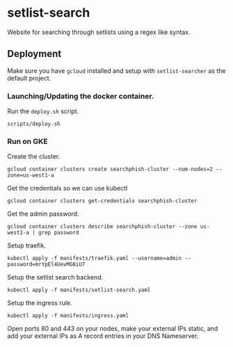 # setlist-search
Website for searching through setlists using a regex like syntax.

## Deployment

Make sure you have `gcloud` installed and setup with `setlist-searcher` as the
default project.

### Launching/Updating the docker container.

Run the `deploy.sh` script.

`scripts/deploy.sh`

### Run on GKE

Create the cluster.

`gcloud container clusters create searchphish-cluster --num-nodes=2 --zone=us-west1-a`

Get the credentials so we can use kubectl

`gcloud container clusters get-credentials searchphish-cluster`

Get the admin password.

`gcloud container clusters describe searchphish-cluster --zone us-west1-a | grep password`

Setup traefik.

`kubectl apply -f manifests/traefik.yaml --username=admin --password=mrYpEl4UevMG8iU7`

Setup the setlist search backend.

`kubectl apply -f manifests/setlist-search.yaml`

Setup the ingress rule.

`kubectl apply -f manifests/ingress.yaml`

Open ports 80 and 443 on your nodes, make your external IPs static, and add your
external IPs as A record entries in your DNS Nameserver.
